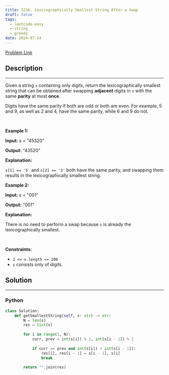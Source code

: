```yaml
---
title: 3216. Lexicographically Smallest String After a Swap
draft: false
tags: 
  - leetcode-easy
  - string
  - greedy
date: 2024-07-14
---
```


[Problem Link](https://leetcode.com/problems/lexicographically-smallest-string-after-a-swap/)

## Description

---
<p>Given a string <code>s</code> containing only digits, return the <span data-keyword="lexicographically-smaller-string">lexicographically smallest string</span> that can be obtained after swapping <strong>adjacent</strong> digits in <code>s</code> with the same <strong>parity</strong> at most <strong>once</strong>.</p>

<p>Digits have the same parity if both are odd or both are even. For example, 5 and 9, as well as 2 and 4, have the same parity, while 6 and 9 do not.</p>

<p>&nbsp;</p>
<p><strong class="example">Example 1:</strong></p>

<div class="example-block">
<p><strong>Input:</strong> <span class="example-io">s = &quot;45320&quot;</span></p>

<p><strong>Output:</strong> <span class="example-io">&quot;43520&quot;</span></p>

<p><strong>Explanation: </strong></p>

<p><code>s[1] == &#39;5&#39;</code> and <code>s[2] == &#39;3&#39;</code> both have the same parity, and swapping them results in the lexicographically smallest string.</p>
</div>

<p><strong class="example">Example 2:</strong></p>

<div class="example-block">
<p><strong>Input:</strong> <span class="example-io">s = &quot;001&quot;</span></p>

<p><strong>Output:</strong> <span class="example-io">&quot;001&quot;</span></p>

<p><strong>Explanation:</strong></p>

<p>There is no need to perform a swap because <code>s</code> is already the lexicographically smallest.</p>
</div>

<p>&nbsp;</p>
<p><strong>Constraints:</strong></p>

<ul>
	<li><code>2 &lt;= s.length &lt;= 100</code></li>
	<li><code>s</code> consists only of digits.</li>
</ul>


## Solution

---
### Python
``` py title='lexicographically-smallest-string-after-a-swap'
class Solution:
    def getSmallestString(self, s: str) -> str:
        N = len(s)
        res = list(s)
        
        for i in range(1, N):
            curr, prev = int(s[i]) % 2, int(s[i - 1]) % 2
            
            if curr == prev and int(s[i]) < int(s[i - 1]):
                res[i], res[i - 1] = s[i - 1], s[i]
                break
        
        return "".join(res)
```

